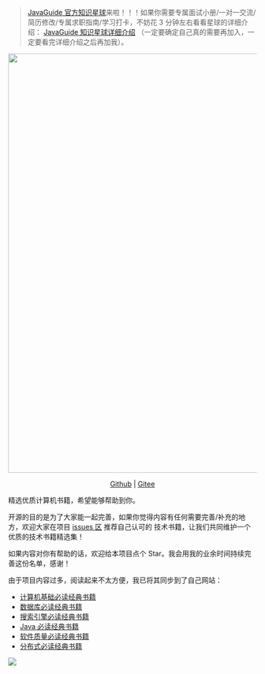 > [JavaGuide 官方知识星球](https://www.yuque.com/docs/share/8a30ffb5-83f3-40f9-baf9-38de68b906dc)来啦！！！如果你需要专属面试小册/一对一交流/简历修改/专属求职指南/学习打卡，不妨花 3 分钟左右看看星球的详细介绍： [JavaGuide 知识星球详细介绍](https://www.yuque.com/docs/share/8a30ffb5-83f3-40f9-baf9-38de68b906dc) （一定要确定自己真的需要再加入，一定要看完详细介绍之后再加我）。

<div align="center">
    <p>
        <a href="https://www.yuque.com/docs/share/8a30ffb5-83f3-40f9-baf9-38de68b906dc">
            <img src="https://oss.javaguide.cn/xingqiu/xingqiu.png" style="margin: 0 auto; width: 850px;" />
        </a>
    </p>
    <p>  
        <a href="https://github.com/CodingDocs/awesome-cs]">Github</a> |
        <a href="https://gitee.com/SnailClimb/awesome-cs">Gitee</a>
    </p>  
</div>

精选优质计算机书籍，希望能够帮助到你。

开源的目的是为了大家能一起完善，如果你觉得内容有任何需要完善/补充的地方，欢迎大家在项目 [issues 区](https://github.com/CodingDocs/awesome-cs/issues) 推荐自己认可的 技术书籍，让我们共同维护一个优质的技术书籍精选集！

如果内容对你有帮助的话，欢迎给本项目点个 Star。我会用我的业余时间持续完善这份名单，感谢！

由于项目内容过多，阅读起来不太方便，我已将其同步到了自己网站：

- [计算机基础必读经典书籍](https://javaguide.cn/books/cs-basics.html)
- [数据库必读经典书籍](https://javaguide.cn/books/database.html)
- [搜索引擎必读经典书籍](https://javaguide.cn/books/search-engine.html)
- [Java 必读经典书籍](https://javaguide.cn/books/java.html)
- [软件质量必读经典书籍](https://javaguide.cn/books/software-quality.html)
- [分布式必读经典书籍](https://javaguide.cn/books/distributed-system.html)

![](https://oss.javaguide.cn/github/javaguide/image-20220701153046400.jpg)

